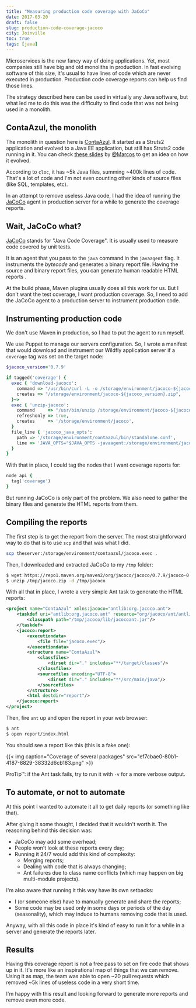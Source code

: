 ```yaml
---
title: "Measuring production code coverage with JaCoCo"
date: 2017-03-20
draft: false
slug: production-code-coverage-jacoco
city: Joinville
toc: true
tags: [java]
---
```


Microservices is the new fancy way of doing applications. Yet, most companies still have big and old monoliths in production. In fast evolving software of this size, it's usual to have lines of code which are never executed in production. Production code coverage reports can help
us find those lines.

The strategy described here can be used in virtually any Java software, but what led me to do this was the difficulty to find code that was not being used in a monolith.

## ContaAzul, the monolith

The monolith in question here is [ContaAzul](http://contaazul.com/). It started as a Struts2 application and evolved to a Java EE application, but still has Struts2 code running in it. You can check [these slides](https://pt.slideshare.net/marcoswp3x/tdc-2015-java-from-old-school-to-moder-art) by [@Marcos](https://github.com/marcos) to get an idea on how it evolved.

According to `cloc`, it has ~5k Java files, summing ~400k lines of code. That's a lot of code and I'm not even counting other kinds of source files (like SQL, templates, etc).

In an attempt to remove useless Java code, I had the idea of running the [JaCoCo](https://github.com/jacoco/jacoco) agent in production server for a while to generate the coverage reports.

## Wait, JaCoCo what?

[JaCoCo](https://github.com/jacoco/jacoco) stands for "Java Code Coverage". It is usually used to measure code covered by unit tests.

It is an agent that you pass to the `java` command in the `javaagent` flag. It instruments the *bytecode* and generates a binary report file. Having the source and binary report files, you can generate
human readable HTML reports .

At the build phase, Maven plugins usually does all this work for us. But I don't want the test coverage, I want production coverage. So, I need to add the JaCoCo agent to a production server to instrument production code.

## Instrumenting production code

We don't use Maven in production, so I had to put the agent to run myself.

We use Puppet to manage our servers configuration. So, I wrote a manifest that would download and instrument our Wildfly application server if a `coverage` tag was set on the target node:

```ruby
$jacoco_version='0.7.9'

if tagged('coverage') {
  exec { 'download-jacoco':
    command => "/usr/bin/curl -L -o /storage/environment/jacoco-${jacoco_version}.zip https://repo1.maven.org/maven2/org/jacoco/jacoco/${jacoco_version}/jacoco-${jacoco_version}.zip",
    creates => "/storage/environment/jacoco-${jacoco_version}.zip",
  }~>
  exec { 'unzip-jacoco':
    command     => "/usr/bin/unzip /storage/environment/jacoco-${jacoco_version}.zip -d /storage/environment/jacoco",
    refreshonly => true,
    creates     => '/storage/environment/jacoco',
  }
  file_line { 'jacoco_java_opts':
    path => '/storage/environment/contaazul/bin/standalone.conf',
    line => 'JAVA_OPTS="$JAVA_OPTS -javaagent:/storage/environment/jacoco/lib/jacocoagent.jar=destfile=/storage/environment/contaazul/jacoco.exec,output=file,append=true,dumponexit=true"',
  }
}
```

With that in place, I could tag the nodes that I want coverage reports for:

```ruby
node api {
  tag('coverage')
}
```

But running JaCoCo is only part of the problem. We also need to gather the binary files and generate the HTML reports from them.

## Compiling the reports

The first step is to get the report from the server. The most straightforward way to do that is to use `scp` and that was what I did.

```sh
scp theserver:/storage/environment/contaazul/jacoco.exec .
```

Then, I downloaded and extracted JaCoCo to my `/tmp` folder:

```sh
$ wget https://repo1.maven.org/maven2/org/jacoco/jacoco/0.7.9/jacoco-0.7.9.zip -O /tmp/jacoco.zip
$ unzip /tmp/jacoco.zip -d /tmp/jacoco
```

With all that in place, I wrote a very simple Ant task to generate the HTML reports:

```xml
<project name="ContaAzul" xmlns:jacoco="antlib:org.jacoco.ant">
    <taskdef uri="antlib:org.jacoco.ant" resource="org/jacoco/ant/antlib.xml">
        <classpath path="/tmp/jacoco/lib/jacocoant.jar"/>
    </taskdef>
    <jacoco:report>
        <executiondata>
            <file file="jacoco.exec"/>
        </executiondata>
        <structure name="ContaAzul">
            <classfiles>
                <dirset dir="." includes="**/target/classes"/>
            </classfiles>
            <sourcefiles encoding="UTF-8">
                <dirset dir="." includes="**/src/main/java"/>
            </sourcefiles>
        </structure>
        <html destdir="report"/>
    </jacoco:report>
</project>
```

Then, fire `ant` up and open the report in your web browser:

```sh
$ ant
$ open report/index.html
```

You should see a report like this (this is a fake one):

{{< img caption="Coverage of several packages" src="ef7cbae0-80b1-4187-8829-38332d6cb183.png" >}}

ProTip™: if the Ant task fails, try to run it with `-v` for a more verbose output.

## To automate, or not to automate

At this point I wanted to automate it all to get daily reports (or something like that).

After giving it some thought, I decided that it wouldn't worth it. The reasoning behind this decision was:

- JaCoCo may add some overhead;
- People won't look at these reports every day;
- Running it 24/7 would add this kind of complexity:
    - Merging reports;
    - Dealing with code that is always changing;
    - Ant failures due to class name conflicts (which may happen on big multi-module projects).

I'm also aware that running it this way have its own setbacks:

- I (or someone else) have to manually generate and share the reports;
- Some code may be used only in some days or periods of the day (seasonality), which may induce to humans removing code that is used.

Anyway, with all this code in place it's kind of easy to run it for a while in a server and generate the reports later.

## Results

Having this coverage report is not a free pass to set on fire code that shows up in it. It's more like an inspirational map of things that we can remove. Using it as map, the team was able to open ~20 pull requests which removed ~5k lines of useless code in a very short time.

I'm happy with this result and looking forward to generate more reports and remove even more code.
